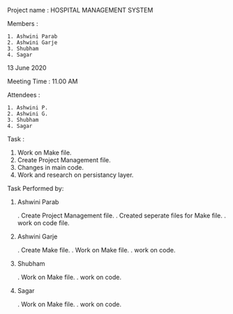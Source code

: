 Project name : HOSPITAL MANAGEMENT SYSTEM


Members :
	
	1. Ashwini Parab
	2. Ashwini Garje
	3. Shubham
	4. Sagar 



13 June 2020


Meeting Time : 11.00 AM


Attendees :

	1. Ashwini P.
	2. Ashwini G.
	3. Shubham
	4. Sagar


Task :


   1) Work on Make file.
   2) Create Project Management file.
   3) Changes in main code.
   4) Work and research on persistancy layer.


Task Performed by:

1) Ashwini Parab

	. Create Project Management file.
	. Created seperate files for Make file.
	. work on code file.


2) Ashwini Garje

	. Create Make file.
	. Work on Make file.
        . work on code. 
	

3) Shubham

	. Work on Make file.
	. work on code.

4) Sagar

	. Work on Make file.
	. work on code.
